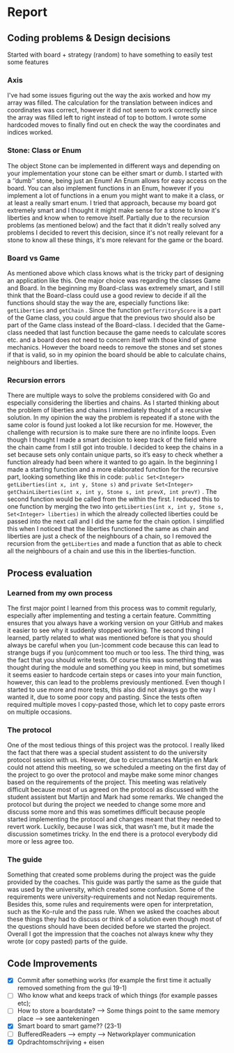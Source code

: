 # Report
## Coding problems & Design decisions
Started with board + strategy (random) to have something to easily test some features
### Axis
I've had some issues figuring out the way the axis worked and how my array was filled. The calculation for the translation between indices and coordinates was correct, however it did not seem to work correctly since the array was filled left to right instead of top to bottom. I wrote some hardcoded moves to finally find out en check the way the coordinates and indices worked.

### Stone: Class or Enum
The object Stone can be implemented in different ways and depending on your implementation your stone can be either smart or dumb. I started with a ‘’dumb’’ stone, being just an Enum! An Enum allows for easy access on the board. You can also implement functions in an Enum, however if you implement a lot of functions in a enum you might want to make it a class, or at least a really smart enum. I tried that approach, because my board got extremely smart and I thought it might make sense for a stone to know it's liberties and know when to remove itself. Partially due to the recursion problems (as mentioned below) and the fact that it didn't really solved any problems I decided to revert this decision, since it's not really relevant for a stone to know all these things, it's more relevant for the game or the board. 

### Board vs Game
As mentioned above which class knows what is the tricky part of designing an application like this. One major choice was regarding the classes Game and Board. In the beginning my Board-class was extremely smart, and I still think that the Board-class could use a good review to decide if all the functions should stay the way the are, especially functions like: `getLiberties`  and  `getChain` .  Since the function `getTerritoryScore`  is a part of the Game class, you could argue that the previous two should also be part of the Game class instead of the Board-class. I decided that the Game-class needed that last function because the game needs to calculate scores etc. and a board does not need to concern itself with those kind of game mechanics. However the board needs to remove the stones and set stones if that is valid, so in my opinion the board should be able to calculate chains, neighbours and liberties.

### Recursion errors
There are multiple ways to solve the problems considered with Go and especially considering the liberties and chains. As I started thinking about the problem of liberties and chains I immediately thought of a recursive solution. In my opinion the way the problem is repeated if a stone with the same color is found just looked a lot like recursion for me. However, the challenge with recursion is to make sure there are no infinite loops. Even though I thought I made a smart decision to keep track of the field where the chain came from I still got into trouble. I decided to keep the chains in a set because sets only contain unique parts, so it’s easy to check whether a function already had been where it wanted to go again.  In the beginning I made a starting function and a more elaborated function for the recursive part, looking something like this in code:  `public Set<Integer> getLiberties(int x, int y, Stone s)`  and  `private Set<Integer> getChainLiberties(int x, int y, Stone s, int prevX, int prevY)` . The second function would be called from the within the first.  I reduced this to one function by merging the two into `getLiberties(int x, int y, Stone s, Set<Integer> liberties)` in which the already collected liberties could be passed into the next call and I did the same for the chain option. I simplified this when I noticed that the liberties functioned the same as chain and liberties are just a check of the neighbours of a chain, so I removed the recursion from the `getLiberties`  and made a function that as able to check all the neighbours of a chain and use this in the liberties-function.

## Process evaluation
### Learned from my own process
The first major point I learned from this process was to commit regularly, especially after implementing and testing a certain feature. Committing ensures that you always have a working version on your GitHub and makes it easier to see why it suddenly stopped working.  The second thing I learned, partly related to what was mentioned before is that you should always be careful when you (un-)comment code because this can lead to strange bugs if you (un)comment too much or too less. The third thing, was the fact that you should write tests. Of course this was something that was thought during the module and something you keep in mind, but sometimes it seems easier to hardcode certain steps or cases into your main function, however, this can lead to the problems  previously mentioned. Even though I started to use more and more tests, this also did not always go the way I wanted it, due to some poor copy and pasting. Since the tests often required multiple moves I copy-pasted those, which let to copy paste errors on multiple occasions.

### The protocol
One of the most tedious things of this project was the protocol. I really liked the fact that there was a special student assistent to do the university protocol session with us. However, due to circumstances Martijn en Mark could not attend this meeting, so we scheduled a meeting on the first day of the project to go over the protocol and maybe make some minor changes based on the requirements of the project. This meeting was relatively difficult because most of us agreed on the protocol as discussed with the student assistent but Martijn and Mark had some remarks. We changed the protocol but during the project we needed to change some more and discuss some more and this was sometimes difficult because people started implementing the protocol and changes meant that they needed to revert work. Luckily, because I was sick, that wasn’t me, but it made the discussion sometimes tricky. In the end there is a protocol everybody did more or less agree too.

### The guide
Something that  created some problems during the project was the guide provided by the coaches. This guide was partly the same as the guide that was used by the university, which created some confusion. Some of the requirements were university-requirements and not Nedap requirements.  Besides this, some rules and requirements were open for interpretation, such as the Ko-rule and the pass rule. When we asked the coaches about  these things they had to discuss or think of a solution even though most of the questions should have been decided before we started the project. Overall I got the impression that the coaches not always knew why they wrote (or copy pasted) parts of the guide. 

## Code Improvements


- [x] Commit after something works (for example the first time it actually removed something from the gui 19-1)
- [ ] Who know what and keeps track of which things (for example passes etc);
- [ ] How to store a boardstate? --> Some things point to the same memory place --> see aantekeningen
- [x] Smart board to smart game?? (23-1)
- [ ] BufferedReaders --> empty --> Networkplayer communication
- [x] Opdrachtomschrijving + eisen